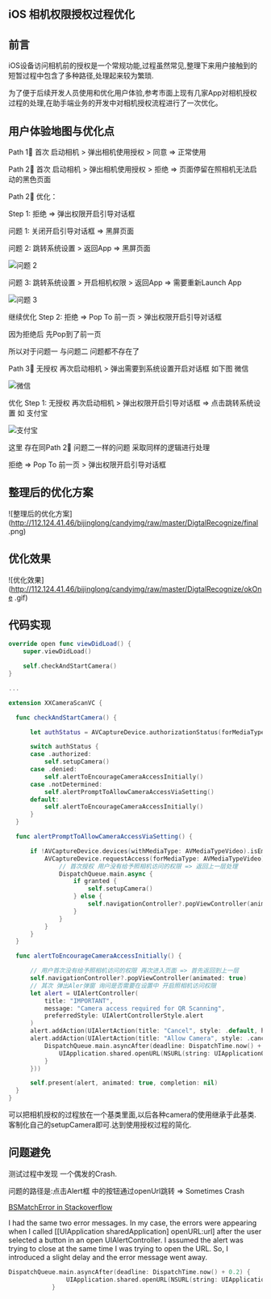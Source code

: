 ## iOS 相机权限授权过程优化

## 前言

iOS设备访问相机前的授权是一个常规功能,过程虽然常见,整理下来用户接触到的短暂过程中包含了多种路径,处理起来较为繁琐.

为了便于后续开发人员使用和优化用户体验,参考市面上现有几家App对相机授权过程的处理,在助手端业务的开发中对相机授权流程进行了一次优化。

## 用户体验地图与优化点

Path 1⃣️  首次 启动相机 > 弹出相机使用授权 > 同意 => 正常使用

Path 2⃣️️  首次 启动相机 > 弹出相机使用授权 > 拒绝 => 页面停留在照相机无法启动的黑色页面

Path 2⃣️️  优化：

Step 1: 拒绝 => 弹出权限开启引导对话框

问题 1: 关闭开启引导对话框 => 黑屏页面  

问题 2: 跳转系统设置 > 返回App => 黑屏页面

![问题 2](http://112.124.41.46/bijinglong/candyimg/raw/master/DigtalRecognize/issue_1.gif)         

问题 3: 跳转系统设置 > 开启相机权限 > 返回App => 需要重新Launch App

![问题 3](http://112.124.41.46/bijinglong/candyimg/raw/master/DigtalRecognize/issue_2.gif)    

继续优化 Step 2:  拒绝 => Pop To 前一页 > 弹出权限开启引导对话框

因为拒绝后 先Pop到了前一页

所以对于问题一 与问题二 问题都不存在了

Path 3⃣️  无授权 再次启动相机 > 弹出需要到系统设置开启对话框 如下图 微信  

![微信](http://112.124.41.46/bijinglong/candyimg/raw/master/DigtalRecognize/WechatIMG5.jpeg)

优化 Step 1: 无授权 再次启动相机 > 弹出权限开启引导对话框 => 点击跳转系统设置  如 支付宝    

![支付宝](http://112.124.41.46/bijinglong/candyimg/raw/master/DigtalRecognize/WechatIMG6.jpeg)   

这里 存在同Path 2⃣️  问题二一样的问题 采取同样的逻辑进行处理

拒绝 => Pop To 前一页 > 弹出权限开启引导对话框

## 整理后的优化方案

![整理后的优化方案](http://112.124.41.46/bijinglong/candyimg/raw/master/DigtalRecognize/final
.png)

## 优化效果

![优化效果](http://112.124.41.46/bijinglong/candyimg/raw/master/DigtalRecognize/okOne
.gif)

## 代码实现

```Swift
override open func viewDidLoad() {
    super.viewDidLoad()

    self.checkAndStartCamera()
}

...

extension XXCameraScanVC {

  func checkAndStartCamera() {

      let authStatus = AVCaptureDevice.authorizationStatus(forMediaType: AVMediaTypeVideo)

      switch authStatus {
      case .authorized:
          self.setupCamera()
      case .denied:
          self.alertToEncourageCameraAccessInitially()
      case .notDetermined:
          self.alertPromptToAllowCameraAccessViaSetting()
      default:
          self.alertToEncourageCameraAccessInitially()
      }
  }

  func alertPromptToAllowCameraAccessViaSetting() {

      if !AVCaptureDevice.devices(withMediaType: AVMediaTypeVideo).isEmpty {
          AVCaptureDevice.requestAccess(forMediaType: AVMediaTypeVideo) { granted in
              // 首次授权 用户没有给予照相机访问的权限 => 返回上一层处理
              DispatchQueue.main.async {
                  if granted {
                      self.setupCamera()
                  } else {
                      self.navigationController?.popViewController(animated: true)
                  }
              }
          }
      }
  }

  func alertToEncourageCameraAccessInitially() {

      // 用户首次没有给予照相机访问的权限 再次进入页面 => 首先返回到上一层
      self.navigationController?.popViewController(animated: true)
      // 其次 弹出Aler弹窗 询问是否需要在设置中 开启照相机访问权限
      let alert = UIAlertController(
          title: "IMPORTANT",
          message: "Camera access required for QR Scanning",
          preferredStyle: UIAlertControllerStyle.alert
      )
      alert.addAction(UIAlertAction(title: "Cancel", style: .default, handler: nil))
      alert.addAction(UIAlertAction(title: "Allow Camera", style: .cancel, handler: { (alert) -> Void in
          DispatchQueue.main.asyncAfter(deadline: DispatchTime.now() + 0.2) {
              UIApplication.shared.openURL(NSURL(string: UIApplicationOpenSettingsURLString)! as URL)
          }
      }))

      self.present(alert, animated: true, completion: nil)
  }
}
```

可以把相机授权的过程放在一个基类里面,以后各种camera的使用继承于此基类.客制化自己的setupCamera即可.达到使用授权过程的简化.

## 问题避免

测试过程中发现 一个偶发的Crash.

问题的路径是:点击Alert框 中的按钮通过openUrl跳转  => Sometimes Crash

[BSMatchError in Stackoverflow](https://stackoverflow.com/questions/32341851/bsmacherror-xcode-7-beta)

I had the same two error messages. In my case, the errors were appearing when I called [[UIApplication sharedApplication] openURL:url] after the user selected a button in an open UIAlertController. I assumed the alert was trying to close at the same time I was trying to open the URL. So, I introduced a slight delay and the error message went away.

```Swift
DispatchQueue.main.asyncAfter(deadline: DispatchTime.now() + 0.2) {
                UIApplication.shared.openURL(NSURL(string: UIApplicationOpenSettingsURLString)! as URL)
            }
```
